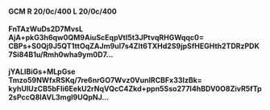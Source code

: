 #### GCM R 20/0c/400 L 20/0c/400
**FnTAzWuDs2D7MvsL**<br/>**AjA+pkG3h6qw0QM9AiuScEqpVtI5t3JPtvqRHGWqqc0=**<br/>**CBPs+S0Qj9J5QT1ttOqZAJm9ul7s4ZIt6TXHd2S9jpSfHEGHth2TDRzPDK7Si84B1u/Rmh0wha9ym0D7...**<br/><br/>
**jYALIBiGs+MLpGse**<br/>**Tmzo59NWfxRSKq/7re6nrGO7Wvz0VunlRCBFx33IzBk=**<br/>**kyhUIUzCB5bFIi6EekU2rNqVQcC4Zkd+ppn5Sso277I4hBDV0O8ZivR5fTp2sPccQ8lAVL3mgl9UQpNJ...**